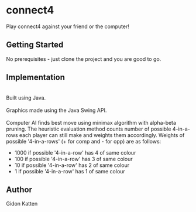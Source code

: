 # connect4
Play connect4 against your friend or the computer! 

## Getting Started
No prerequisites - just clone the project and you are good to go. 

## Implementation
\
Built using Java.
\
\
Graphics made using the Java Swing API.
\
\
Computer AI finds best move using minimax algorithm with alpha-beta pruning. The heuristic evaluation method 
counts number of possible 4-in-a-rows each player can still make and weights them accordingly. Weights of 
possible '4-in-a-rows' (+ for comp and - for opp) are as follows:
* 1000 if possible '4-in-a-row' has 4 of same colour
* 100 if possible '4-in-a-row' has 3 of same colour
* 10 if possible '4-in-a-row' has 2 of same colour
* 1 if possible '4-in-a-row' has 1 of same colour

## Author
Gidon Katten
